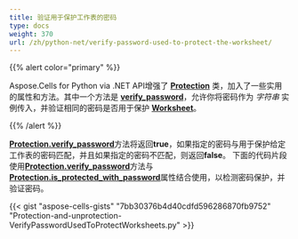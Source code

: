 ```yaml
---
title: 验证用于保护工作表的密码
type: docs
weight: 370
url: /zh/python-net/verify-password-used-to-protect-the-worksheet/
---
```


{{% alert color="primary" %}}

Aspose.Cells for Python via .NET API增强了 [**Protection**](https://reference.aspose.com/cells/python-net/aspose.cells/protection) 类，加入了一些实用的属性和方法。其中一个方法是 [**verify_password**](https://reference.aspose.com/cells/python-net/aspose.cells/protection/verify_password)，允许你将密码作为 *字符串* 实例传入，并验证相同的密码是否用于保护 [**Worksheet**](https://reference.aspose.com/cells/python-net/aspose.cells/worksheet)。

{{% /alert %}}

[**Protection.verify_password**](https://reference.aspose.com/cells/python-net/aspose.cells/protection/verify_password)方法将返回**true**，如果指定的密码与用于保护给定工作表的密码匹配，并且如果指定的密码不匹配，则返回**false**。 下面的代码片段使用[**Protection.verify_password**](https://reference.aspose.com/cells/python-net/aspose.cells/protection/verify_password)方法与[**Protection.is_protected_with_password**](https://reference.aspose.com/cells/python-net/aspose.cells/protection/is_protected_with_password)属性结合使用，以检测密码保护，并验证密码。

{{< gist "aspose-cells-gists" "7bb30376b4d40cdfd596286870fb9752" "Protection-and-unprotection-VerifyPasswordUsedToProtectWorksheets.py" >}}

